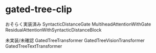 # gated-tree-clip

おそらく実装済み
SyntacticDistanceGate
MultiheadAttentionWithGate
ResidualAttentionWithSyntacticDistanceBlock


未実装/未確認
GatedTreeTransformer
GatedTreeVisionTransformer
GatedTreeTextTransformer

